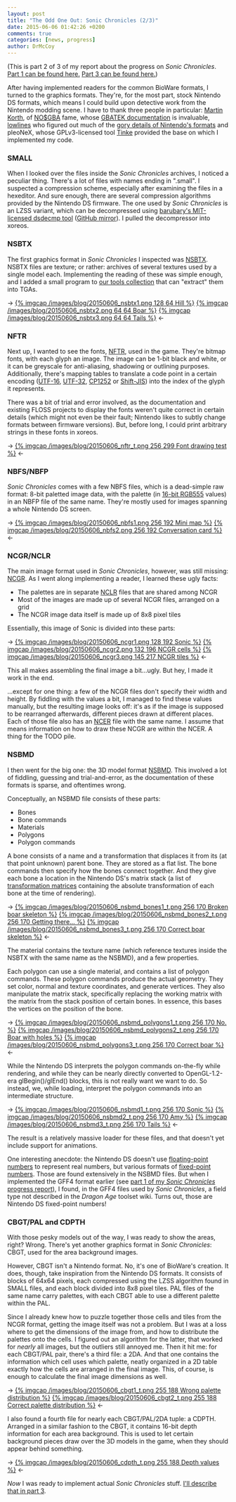 ```yaml
---
layout: post
title: "The Odd One Out: Sonic Chronicles (2/3)"
date: 2015-06-06 01:42:26 +0200
comments: true
categories: [news, progress]
author: DrMcCoy
---
```


(This is part 2 of 3 of my report about the progress on *Sonic Chronicles*. [Part 1 can be found here.](/blog/2015/06/05/the-odd-one-out-sonic-chronicles-1-slash-3/) [Part 3 can be found here.](/blog/2015/06/07/the-odd-one-out-sonic-chronicles-3-slash-3/))

After having implemented readers for the common BioWare formats, I turned to the graphics formats. They're, for the most part, stock Nintendo DS formats, which means I could build upon detective work from the Nintendo modding scene. I have to thank three people in particular: [Martin Korth](http://problemkaputt.de/), of [NO$GBA](http://problemkaputt.de/gba.htm) fame, whose [GBATEK documentation](http://problemkaputt.de/gbatek.htm) is invaluable, [lowlines](http://llref.emutalk.net/) who figured out much of the [gory details of Nintendo's formats](http://llref.emutalk.net/docs/) and pleoNeX, whose GPLv3-licensed tool [Tinke](https://github.com/pleonex/tinke) provided the base on which I implemented my code.

### SMALL ###

When I looked over the files inside the *Sonic Chronicles* archives, I noticed a peculiar thing. There's a lot of files with names ending in ".small". I suspected a compression scheme, especially after examining the files in a hexeditor. And sure enough, there are several compression algorithms provided by the Nintendo DS firmware. The one used by *Sonic Chronicles* is an LZSS variant, which can be decompressed using [barubary's MIT-licensed dsdecmp tool](https://code.google.com/p/dsdecmp/) ([GitHub mirror](https://github.com/gravgun/dsdecmp)). I pulled the decompressor into xoreos.

### NSBTX ###

The first graphics format in *Sonic Chronicles* I inspected was [NSBTX](http://llref.emutalk.net/docs/?file=xml/btx0.xml#xml-doc). NSBTX files are texture; or rather: archives of several textures used by a single model each. Implementing the reading of these was simple enough, and I added a small program to [our tools collection](https://github.com/xoreos/xoreos-tools) that can "extract" them into TGAs.

-> [{% imgcap /images/blog/20150606_nsbtx1.png 128 64 Hill %}](/images/blog/20150606_nsbtx1.png) [{% imgcap /images/blog/20150606_nsbtx2.png 64 64 Boar %}](/images/blog/20150606_nsbtx2.png) [{% imgcap /images/blog/20150606_nsbtx3.png 64 64 Tails %}](/images/blog/20150606_nsbtx3.png) <-

### NFTR ###

Next up, I wanted to see the fonts, [NFTR](http://romxhack.esforos.com/fuentes-nftr-de-nds-t67), used in the game. They're bitmap fonts, with each glyph an image. The image can be 1-bit black and white, or it can be greyscale for anti-aliasing, shadowing or outlining purposes. Additionally, there's mapping tables to translate a code point in a certain encoding ([UTF-16](https://en.wikipedia.org/wiki/UTF-16), [UTF-32](https://en.wikipedia.org/wiki/UTF-32), [CP1252](https://en.wikipedia.org/wiki/Windows-1252) or [Shift-JIS](https://en.wikipedia.org/wiki/Shift_JIS)) into the index of the glyph it represents. 

There was a bit of trial and error involved, as the documentation and existing FLOSS projects to display the fonts weren't quite correct in certain details (which might not even be their fault; Nintendo likes to subtly change formats between firmware versions). But, before long, I could print arbitrary strings in these fonts in xoreos.

-> [{% imgcap /images/blog/20150606_nftr_t.png 256 299 Font drawing test %}](/images/blog/20150606_nftr.png) <-

### NBFS/NBFP ###

*Sonic Chronicles* comes with a few NBFS files, which is a dead-simple raw format: 8-bit paletted image data, with the palette (in [16-bit RGB555](https://en.wikipedia.org/wiki/High_color) values) in an NBFP file of the same name. They're mostly used for images spanning a whole Nintendo DS screen.

-> [{% imgcap /images/blog/20150606_nbfs1.png 256 192 Mini map %}](/images/blog/20150606_nbfs1.png) [{% imgcap /images/blog/20150606_nbfs2.png 256 192 Conversation card %}](/images/blog/20150606_nbfs2.png) <-

### NCGR/NCLR ###

The main image format used in *Sonic Chronicles*, however, was still missing: [NCGR](http://llref.emutalk.net/docs/?file=xml/ncgr.xml#xml-doc). As I went along implementing a reader, I learned these ugly facts:

- The palettes are in separate [NCLR](http://llref.emutalk.net/docs/?file=xml/nclr.xml#xml-doc) files that are shared among NCGR
- Most of the images are made up of several NCGR files, arranged on a grid
- The NCGR image data itself is made up of 8x8 pixel tiles

Essentially, this image of Sonic is divided into these parts:

-> [{% imgcap /images/blog/20150606_ncgr1.png 128 192 Sonic %}](/images/blog/20150606_ncgr1.png) [{% imgcap /images/blog/20150606_ncgr2.png 132 196 NCGR cells %}](/images/blog/20150606_ncgr2.png) [{% imgcap /images/blog/20150606_ncgr3.png 145 217 NCGR tiles %}](/images/blog/20150606_ncgr3.png) <-

This all makes assembling the final image a bit...ugly. But hey, I made it work in the end.

...except for one thing: a few of the NCGR files don't specify their width and height. By fiddling with the values a bit, I managed to find these values manually, but the resulting image looks off: it's as if the image is supposed to be rearranged afterwards, different pieces drawn at different places. Each of those file also has an [NCER](http://llref.emutalk.net/docs/?file=xml/ncer.xml#xml-doc) file with the same name. I assume that means information on how to draw these NCGR are within the NCER. A thing for the TODO pile.

### NSBMD ###

I then went for the big one: the 3D model format [NSBMD](http://llref.emutalk.net/docs/?file=xml/bmd0.xml#xml-doc). This involved a lot of fiddling, guessing and trial-and-error, as the documentation of these formats is sparse, and oftentimes wrong.

Conceptually, an NSBMD file consists of these parts:

- Bones
- Bone commands
- Materials
- Polygons
- Polygon commands

A bone consists of a name and a transformation that displaces it from its (at that point unknown) parent bone. They are stored as a flat list. The bone commands then specify how the bones connect together. And they give each bone a location in the Nintendo DS's matrix stack (a list of [transformation matrices](https://en.wikipedia.org/wiki/Transformation_matrix) containing the absolute transformation of each bone at the time of rendering).

-> [{% imgcap /images/blog/20150606_nsbmd_bones1_t.png 256 170 Broken boar skeleton %}](/images/blog/20150606_nsbmd_bones1.png) [{% imgcap /images/blog/20150606_nsbmd_bones2_t.png 256 170 Getting there... %}](/images/blog/20150606_nsbmd_bones2.png) [{% imgcap /images/blog/20150606_nsbmd_bones3_t.png 256 170 Correct boar skeleton %}](/images/blog/20150606_nsbmd_bones3.png) <-

The material contains the texture name (which reference textures inside the NSBTX with the same name as the NSBMD), and a few properties.

Each polygon can use a single material, and contains a list of polygon commands. These polygon commands produce the actual geometry. They set color, normal and texture coordinates, and generate vertices. They also manipulate the matrix stack, specifically replacing the working matrix with the matrix from the stack position of certain bones. In essence, this bases the vertices on the position of the bone.

-> [{% imgcap /images/blog/20150606_nsbmd_polygons1_t.png 256 170 No. %}](/images/blog/20150606_nsbmd_polygons1.png) [{% imgcap /images/blog/20150606_nsbmd_polygons2_t.png 256 170 Boar with holes %}](/images/blog/20150606_nsbmd_polygons2.png) [{% imgcap /images/blog/20150606_nsbmd_polygons3_t.png 256 170 Correct boar %}](/images/blog/20150606_nsbmd_polygons3.png) <-

While the Nintendo DS interprets the polygon commands on-the-fly while rendering, and while they can be nearly directly converted to OpenGL-1.2-era glBegin()/glEnd() blocks, this is not really want we want to do. So instead, we, while loading, interpret the polygon commands into an intermediate structure.

-> [{% imgcap /images/blog/20150606_nsbmd1_t.png 256 170 Sonic %}](/images/blog/20150606_nsbmd1.png) [{% imgcap /images/blog/20150606_nsbmd2_t.png 256 170 Amy %}](/images/blog/20150606_nsbmd2.png) [{% imgcap /images/blog/20150606_nsbmd3_t.png 256 170 Tails %}](/images/blog/20150606_nsbmd3.png) <-

The result is a relatively massive loader for these files, and that doesn't yet include support for animations.

One interesting anecdote: the Nintendo DS doesn't use [floating-point numbers](https://en.wikipedia.org/wiki/Floating_point) to represent real numbers, but various formats of [fixed-point numbers](https://en.wikipedia.org/wiki/Fixed-point_arithmetic). Those are found extensively in the NSBMD files. But when I implemented the GFF4 format earlier (see [part 1 of my *Sonic Chronicles* progress report](/blog/2015/06/05/the-odd-one-out-sonic-chronicles-1-slash-3/)), I found, in the GFF4 files used by *Sonic Chronicles*, a field type not described in the *Dragon Age* toolset wiki. Turns out, those are Nintendo DS fixed-point numbers!

### CBGT/PAL and CDPTH ###

With those pesky models out of the way, I was ready to show the areas, right? Wrong. There's yet another graphics format in *Sonic Chronicles*: CBGT, used for the area background images.

However, CBGT isn't a Nintendo format. No, it's one of BioWare's creation. It does, though, take inspiration from the Nintendo DS formats. It consists of blocks of 64x64 pixels, each compressed using the LZSS algorithm found in SMALL files, and each block divided into 8x8 pixel tiles. PAL files of the same name carry palettes, with each CBGT able to use a different palette within the PAL.

Since I already knew how to puzzle together those cells and tiles from the NCGR format, getting the image itself was not a problem. But I was at a loss where to get the dimensions of the image from, and how to distribute the palettes onto the cells. I figured out an algorithm for the latter, that worked for *nearly* all images, but the outliers still annoyed me. Then it hit me: for each CBGT/PAL pair, there's a third file: a 2DA. And that one contains the information which cell uses which palette, neatly organized in a 2D table exactly how the cells are arranged in the final image. This, of course, is enough to calculate the final image dimensions as well.

-> [{% imgcap /images/blog/20150606_cbgt1_t.png 255 188 Wrong palette distribution %}](/images/blog/20150606_cbgt1.png) [{% imgcap /images/blog/20150606_cbgt2_t.png 255 188 Correct palette distribution %}](/images/blog/20150606_cbgt2.png) <-

I also found a fourth file for nearly each CBGT/PAL/2DA tuple: a CDPTH. Arranged in a similar fashion to the CBGT, it contains 16-bit depth information for each area background. This is used to let certain background pieces draw over the 3D models in the game, when they should appear behind something.

-> [{% imgcap /images/blog/20150606_cdpth_t.png 255 188 Depth values %}](/images/blog/20150606_cdpth.png) <-

*Now* I was ready to implement actual *Sonic Chronicles* stuff. [I'll describe that in part 3](/blog/2015/06/07/the-odd-one-out-sonic-chronicles-3-slash-3/).
